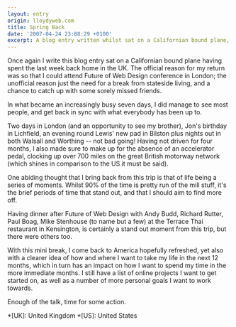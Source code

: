 ```yaml
---
layout: entry
origin: lloydyweb.com
title: Spring Back
date: '2007-04-24 23:08:29 +0100'
excerpt: A blog entry written whilst sat on a Californian bound plane, reflecting on the last week spent back home in the UK.
---
```

Once again I write this blog entry sat on a Californian bound plane having spent the last week back home in the UK. The official reason for my return was so that I could attend Future of Web Design conference in London; the unofficial reason just the need for a break from stateside living, and a chance to catch up with some sorely missed friends.

In what became an increasingly busy seven days, I did manage to see most people, and get back in sync with what everybody has been up to.

Two days in London (and an opportunity to see my brother), Jon's birthday in Lichfield, an evening round Lewis' new pad in Bilston plus nights out in both Walsall and Worthing -- not bad going! Having not driven for four months, I also made sure to make up for the absence of an accelerator pedal, clocking up over 700 miles on the great British motorway network (which shines in comparison to the US it must be said).

One abiding thought that I bring back from this trip is that of life being a series of moments. Whilst 90% of the time is pretty run of the mill stuff, it's the brief periods of time that stand out, and that I should aim to find more off.

Having dinner after Future of Web Design with Andy Budd, Richard Rutter, Paul Boag, Mike Stenhouse (to name but a few) at the Terrace Thai restaurant in Kensington, is certainly a stand out moment from this trip, but there were others too.

With this mini break, I come back to America hopefully refreshed, yet also with a clearer idea of how and where I want to take my life in the next 12 months, which in turn has an impact on how I want to spend my time in the more immediate months. I still have a list of online projects I want to get started on, as well as a number of more personal goals I want to work towards. 

Enough of the talk, time for some action.

*[UK]: United Kingdom
*[US]: United States